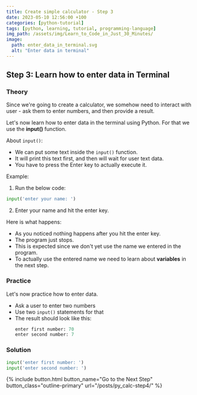 ```yaml
--- 
title: Create simple calculator - Step 3
date: 2023-05-10 12:56:00 +100
categories: [python-tutorial]
tags: [python, learning, tutorial, programming-language]
img_path: /assets/img/Learn_to_Code_in_Just_30_Minutes/
image:
  path: enter_data_in_terminal.svg
  alt: "Enter data in terminal"
---
```


## Step 3: Learn how to enter data in Terminal

### Theory

Since we're going to create a calculator, we somehow need to interact with user - ask them to enter numbers, and then provide a result.  

Let's now learn how to enter data in the terminal using Python. For that we use the **input()** function. 

About `input()`:
- We can put some text inside the `input()` function. 
- It will print this text first, and then will wait for user text data.
- You have to press the Enter key to actually execute it.

Example:

1. Run the below code:
```python
input('enter your name: ')
```
2. Enter your name and hit the enter key.

Here is what happens:
- As you noticed nothing happens after you hit the enter key.  
- The program just stops.  
- This is expected since we don't yet use the name we entered in the program.  
- To actually use the entered name we need to learn about **variables** in the next step.

### Practice

Let's now practice how to enter data. 

- Ask a user to enter two numbers
- Use two `input()` statements for that
- The result should look like this:
  ```python
  enter first number: 70
  enter second number: 7
  ```

### Solution

```python
input('enter first number: ')
input('enter second number: ')
```

 {% include button.html button_name="Go to the Next Step" button_class="outline-primary" url="/posts/py_calc-step4/" %}